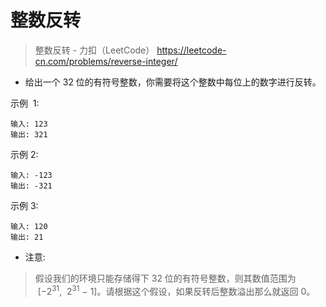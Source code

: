 # 整数反转

> 整数反转 - 力扣（LeetCode） https://leetcode-cn.com/problems/reverse-integer/

-   给出一个 32 位的有符号整数，你需要将这个整数中每位上的数字进行反转。

示例  1:

```
输入: 123
输出: 321
```

示例 2:

```
输入: -123
输出: -321
```

示例 3:

```
输入: 120
输出: 21
```

-   注意:

> 假设我们的环境只能存储得下 32 位的有符号整数，则其数值范围为  [−2<sup>31</sup>,  2<sup>31</sup> − 1]。请根据这个假设，如果反转后整数溢出那么就返回 0。

